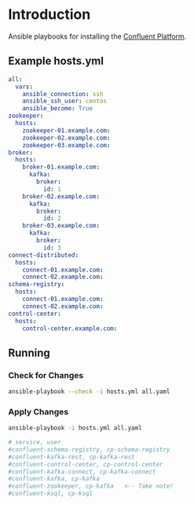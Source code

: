 # Introduction 

Ansible playbooks for installing the [Confluent Platform](http://www.confluent.io).

## Example hosts.yml

```yaml
all:
  vars:
    ansible_connection: ssh
    ansible_ssh_user: centos
    ansible_become: True
zookeeper:
  hosts:
    zookeeper-01.example.com:
    zookeeper-02.example.com:
    zookeeper-03.example.com:
broker:
  hosts:
    broker-01.example.com:
      kafka:
        broker:
          id: 1
    broker-02.example.com:
      kafka:
        broker:
          id: 2
    broker-03.example.com:
      kafka:
        broker:
          id: 3
connect-distributed:
  hosts:
    connect-01.example.com:
    connect-02.example.com:
schema-registry:
  hosts:
    connect-01.example.com:
    connect-02.example.com:
control-center:
  hosts:
    control-center.example.com:
```

## Running

### Check for Changes

```bash
ansible-playbook --check -i hosts.yml all.yaml
```

### Apply Changes

```bash
ansible-playbook -i hosts.yml all.yaml
```

```yaml
# service, user
#confluent-schema-registry, cp-schema-registry
#confluent-kafka-rest, cp-kafka-rest
#confluent-control-center, cp-control-center
#confluent-kafka-connect, cp-kafka-connect
#confluent-kafka, cp-kafka
#confluent-zookeeper, cp-kafka   <-- Take note!
#confluent-ksql, cp-ksql
```